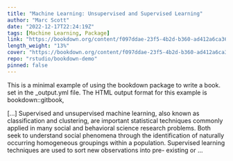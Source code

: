 ```yaml
---
title: "Machine Learning: Unsupervised and Supervised Learning"
author: "Marc Scott"
date: "2022-12-17T22:24:19Z"
tags: [Machine Learning, Package]
link: "https://bookdown.org/content/f097ddae-23f5-4b2d-b360-ad412a6ca36a/"
length_weight: "13%"
cover: "https://bookdown.org/content/f097ddae-23f5-4b2d-b360-ad412a6ca36a/ML_cover.png"
repo: "rstudio/bookdown-demo"
pinned: false
---
```


<p>This is a minimal example of using the bookdown package to write a book.
set in the _output.yml file.
The HTML output format for this example is bookdown::gitbook,</p> [...] Supervised and unsupervised machine learning, also known as classification and clustering, are important statistical techniques commonly applied in many social and behavioral science research problems. Both seek to understand social phenomena through the identification of naturally occurring homogeneous groupings within a population. Supervised learning techniques are used to sort new observations into pre- existing or  ...
